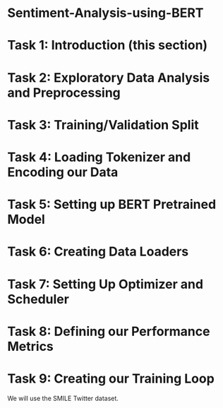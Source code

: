 # Sentiment-Analysis-using-BERT

# Task 1: Introduction (this section)
# Task 2: Exploratory Data Analysis and Preprocessing
# Task 3: Training/Validation Split
# Task 4: Loading Tokenizer and Encoding our Data
# Task 5: Setting up BERT Pretrained Model
# Task 6: Creating Data Loaders
# Task 7: Setting Up Optimizer and Scheduler
# Task 8: Defining our Performance Metrics
# Task 9: Creating our Training Loop


We will use the SMILE Twitter dataset.
